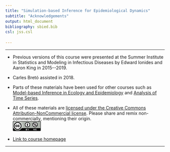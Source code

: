 ```yaml
---
title: "Simulation-based Inference for Epidemiological Dynamics"
subtitle: "Acknowledgements"
output: html_document
bibliography: sbied.bib
csl: jss.csl

---
```


---------------------

- Previous versions of this course were presented at the Summer Institute in Statistics and Modeling in Infectious Diseases by Edward Ionides and Aaron King in 2015--2019.

- Carles Bret&oacute; assisted in 2018.

- Parts of these materials have been used for other courses such as [Model-based Inference in Ecology and Epidemiology](https://kingaa.github.io/short-course/) and [Analysis of Time Series](https://ionides.github.io/531w20/).

- All of these materials are [licensed under the Creative Commons Attribution-NonCommercial license](http://creativecommons.org/licenses/by-nc/4.0/).
Please share and remix non-commercially, mentioning their origin.  
![CC-BY_NC](graphics/cc-by-nc.png)

- [Link to course homepage](./index.html)

---------------------
